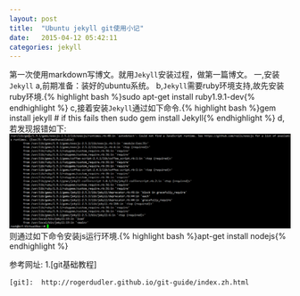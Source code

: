 ```yaml
---
layout: post
title:  "Ubuntu jekyll git使用小记"
date:   2015-04-12 05:42:11
categories: jekyll
---
```


第一次使用markdown写博文。就用`Jekyll`安装过程，做第一篇博文。
一,安装`Jekyll`
	a,前期准备：装好的ubuntu系统。
	b,`Jekyll`需要ruby环境支持,故先安装ruby环境.{% highlight bash %}sudo apt-get install ruby1.9.1-dev{% endhighlight %}
	c,接着安装`Jekyll`通过如下命令.{% highlight bash %}gem install jekyll # if this fails then sudo gem install Jekyll{% endhighlight %}
	d,若发现报错如下:![Jekyll安装报错.png](/public/upload/Jekyll安装报错.png)则通过如下命令安装js运行环境.{% highlight bash %}apt-get install nodejs{% endhighlight %}
	
参考网址:
	1.[git基础教程]
	
	[git]:	http://rogerdudler.github.io/git-guide/index.zh.html
